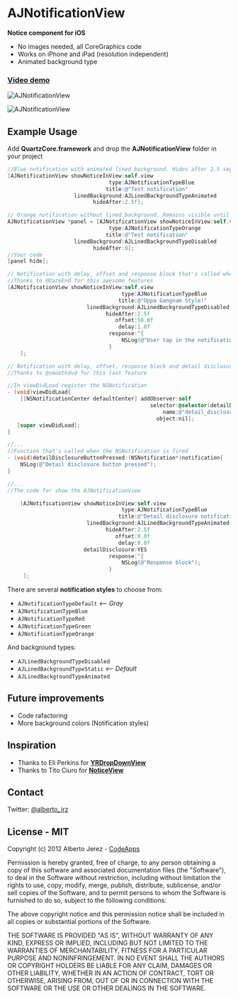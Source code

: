 # AJNotificationView

__Notice component for iOS__

- No images needed, all CoreGraphics code
- Works on iPhone and iPad (resolution independent)
- Animated background type

### [__Video demo__](https://vimeo.com/47447275)

![AJNotificationView](https://raw.github.com/ajerez/AJNotificationView/master/screenshot.png)

![AJNotificationView](https://raw.github.com/ajerez/AJNotificationView/master/screenshot2.png)


## Example Usage

Add __QuartzCore.framework__ and drop the __AJNotificationView__ folder in your project



``` objective-c
//Blue notification with animated lined background. Hides after 2,5 seg
[AJNotificationView showNoticeInView:self.view
                                type:AJNotificationTypeBlue
                               title:@"Test notification"
                     linedBackground:AJLinedBackgroundTypeAnimated
                           hideAfter:2.5f];
```


``` objective-c
// Orange notification without lined background. Remains visible until the user taps in it, or you call hide method
AJNotificationView *panel = [AJNotificationView showNoticeInView:self.view
                                type:AJNotificationTypeOrange
                               title:@"Test notification"
                     linedBackground:AJLinedBackgroundTypeDisabled
                           hideAfter:0];
//Your code
[panel hide];
```


``` objective-c
// Notification with delay, offset and response block that's called when the user tap in it.
//Thanks to @DazeEnd for this awesome features
[AJNotificationView showNoticeInView:self.view
                                    type:AJNotificationTypeBlue
                                   title:@"Oppa Gangnam Style!"
                         linedBackground:AJLinedBackgroundTypeDisabled
                               hideAfter:2.5f
                                  offset:50.0f
                                   delay:1.0f
                                response:^{
                                    NSLog(@"User tap in the notification");
                                }
    ];
```


``` objective-c
// Notification with delay, offset, response block and detail disclosure button that send a notification when the user tap in it
//Thanks to @smoothdvd for this last feature

//In viewDidLoad register the NSNotification
- (void)viewDidLoad{   
    [[NSNotificationCenter defaultCenter] addObserver:self
                                             selector:@selector(detailDisclosureButtonPressed:)
                                                 name:@"detail_disclosure_button_pressed"
                                               object:nil];
   [super viewDidLoad];
}

//...
//Function that's called when the NSNotification is fired
- (void)detailDisclosureButtonPressed:(NSNotification*)notification{
    NSLog(@"Detail disclosure button pressed");
}

//...
//The code for show the AJNotificationView

    [AJNotificationView showNoticeInView:self.view
                                    type:AJNotificationTypeBlue
                                   title:@"Detail disclosure notification"
                         linedBackground:AJLinedBackgroundTypeAnimated
                               hideAfter:2.5f
                                  offset:0.0f
                                   delay:0.0f
                        detailDisclosure:YES
                                response:^{
                                    NSLog(@"Response block");
                                }
     ];
```


There are several __notification styles__ to choose from:

* `AJNotificationTypeDefault` _<-- Gray_
* `AJNotificationTypeBlue`
* `AJNotificationTypeRed`
* `AJNotificationTypeGreen`
* `AJNotificationTypeOrange`

And background types:

* `AJLinedBackgroundTypeDisabled`
* `AJLinedBackgroundTypeStatic` _<-- Default_
* `AJLinedBackgroundTypeAnimated`


## Future improvements

* Code rafactoring
* More background colors (Notification styles)

## Inspiration

* Thanks to Eli Perkins for [__YRDropDownView__](https://github.com/onemightyroar/YRDropdownView)
* Thanks to Tito Ciuro for [__NoticeView__](https://github.com/tciuro/NoticeView)


## Contact
Twitter: [@alberto_jrz](https://twitter.com/alberto_jrz)

## License - MIT


Copyright (c) 2012 Alberto Jerez - [CodeApps](http://www.codeapps.es/)

Permission is hereby granted, free of charge, to any person obtaining a copy of this software and associated documentation files (the "Software"), to deal in the Software without restriction, including without limitation the rights to use, copy, modify, merge, publish, distribute, sublicense, and/or sell copies of the Software, and to permit persons to whom the Software is furnished to do so, subject to the following conditions:

The above copyright notice and this permission notice shall be included in all copies or substantial portions of the Software.

THE SOFTWARE IS PROVIDED "AS IS", WITHOUT WARRANTY OF ANY KIND, EXPRESS OR IMPLIED, INCLUDING BUT NOT LIMITED TO THE WARRANTIES OF MERCHANTABILITY, FITNESS FOR A PARTICULAR PURPOSE AND NONINFRINGEMENT. IN NO EVENT SHALL THE AUTHORS OR COPYRIGHT HOLDERS BE LIABLE FOR ANY CLAIM, DAMAGES OR OTHER LIABILITY, WHETHER IN AN ACTION OF CONTRACT, TORT OR OTHERWISE, ARISING FROM, OUT OF OR IN CONNECTION WITH THE SOFTWARE OR THE USE OR OTHER DEALINGS IN THE SOFTWARE.
